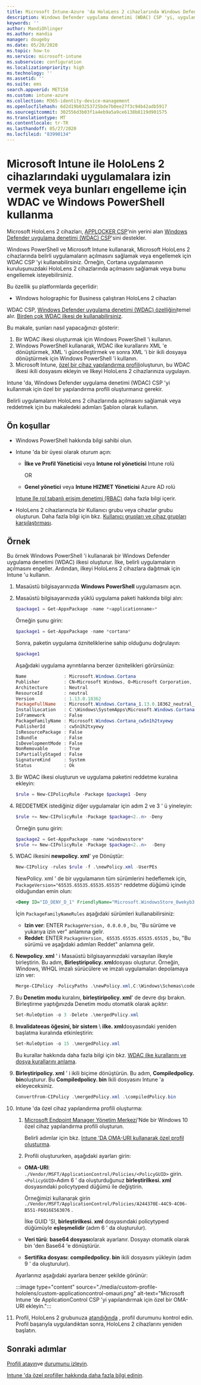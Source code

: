 ```yaml
---
title: Microsoft Intune-Azure 'da HoloLens 2 cihazlarında Windows Defender uygulama denetimini kullanma | Microsoft Docs
description: Windows Defender uygulama denetimi (WDAC) CSP 'yi, uygulamaların Microsoft Intune 'te HoloLens 2 cihazlarında açılmasını izin verecek veya engelleyecek şekilde yapılandırın. PowerShell ve özel bir yapılandırma profili kullanın.
keywords: ''
author: MandiOhlinger
ms.author: mandia
manager: dougeby
ms.date: 05/20/2020
ms.topic: how-to
ms.service: microsoft-intune
ms.subservice: configuration
ms.localizationpriority: high
ms.technology: ''
ms.assetid: ''
ms.suite: ems
search.appverid: MET150
ms.custom: intune-azure
ms.collection: M365-identity-device-management
ms.openlocfilehash: 6d2d19b03253725bde7b0ee27f3c94b42adb5917
ms.sourcegitcommit: 302556d3b03f1a4eb9a5a9ce6138b8119d901575
ms.translationtype: MT
ms.contentlocale: tr-TR
ms.lasthandoff: 05/27/2020
ms.locfileid: "83990134"
---
```

# <a name="use-wdac-and-windows-powershell-to-allow-or-blocks-apps-on-hololens-2-devices-with-microsoft-intune"></a>Microsoft Intune ile HoloLens 2 cihazlarındaki uygulamalara izin vermek veya bunları engelleme için WDAC ve Windows PowerShell kullanma

Microsoft HoloLens 2 cihazları, [APPLOCKER CSP](https://docs.microsoft.com/windows/client-management/mdm/applocker-csp)'nin yerini alan [Windows Defender uygulama denetimi (WDAC) CSP](https://docs.microsoft.com/windows/client-management/mdm/applicationcontrol-csp)'sini destekler.

Windows PowerShell ve Microsoft Intune kullanarak, Microsoft HoloLens 2 cihazlarında belirli uygulamaların açılmasını sağlamak veya engellemek için WDAC CSP 'yi kullanabilirsiniz. Örneğin, Cortana uygulamasının kuruluşunuzdaki HoloLens 2 cihazlarında açılmasını sağlamak veya bunu engellemek isteyebilirsiniz.

Bu özellik şu platformlarda geçerlidir:

- Windows holographic for Business çalıştıran HoloLens 2 cihazları

WDAC CSP, [Windows Defender uygulama denetimi (WDAC) özelliğini](https://docs.microsoft.com/windows/security/threat-protection/windows-defender-application-control/windows-defender-application-control)temel alır. [Birden çok WDAC ilkesi de kullanabilirsiniz](https://docs.microsoft.com/windows/security/threat-protection/windows-defender-application-control/deploy-multiple-windows-defender-application-control-policies).

Bu makale, şunları nasıl yapacağınızı gösterir:

1. Bir WDAC ilkesi oluşturmak için Windows PowerShell 'i kullanın.
2. Windows PowerShell kullanarak, WDAC ilke kurallarını XML 'e dönüştürmek, XML 'i güncelleştirmek ve sonra XML 'i bir ikili dosyaya dönüştürmek için Windows PowerShell 'i kullanın.
3. Microsoft Intune, [özel bir cihaz yapılandırma profili](custom-settings-windows-holographic.md)oluşturun, bu WDAC ilkesi ikili dosyasını ekleyin ve Ilkeyi HoloLens 2 cihazlarınıza uygulayın.

Intune 'da, Windows Defender uygulama denetimi (WDAC) CSP 'yi kullanmak için özel bir yapılandırma profili oluşturmanız gerekir. 

Belirli uygulamaların HoloLens 2 cihazlarında açılmasını sağlamak veya reddetmek için bu makaledeki adımları Şablon olarak kullanın.

## <a name="prerequisites"></a>Ön koşullar

- Windows PowerShell hakkında bilgi sahibi olun.
- Intune 'da bir üyesi olarak oturum açın:

  - **İlke ve Profil Yöneticisi** veya **Intune rol yöneticisi** Intune rolü

    OR

  - **Genel yönetici** veya **Intune HIZMET Yöneticisi** Azure AD rolü

  [Intune Ile rol tabanlı erişim denetimi (RBAC)](../fundamentals/role-based-access-control.md) daha fazla bilgi içerir.

- HoloLens 2 cihazlarınızla bir Kullanıcı grubu veya cihazlar grubu oluşturun. Daha fazla bilgi için bkz. [Kullanıcı grupları ve cihaz grupları karşılaştırması](device-profile-assign.md#user-groups-vs-device-groups).

## <a name="example"></a>Örnek

Bu örnek Windows PowerShell 'i kullanarak bir Windows Defender uygulama denetimi (WDAC) ilkesi oluşturur. İlke, belirli uygulamaların açılmasını engeller. Ardından, ilkeyi HoloLens 2 cihazlara dağıtmak için Intune 'u kullanın.

1. Masaüstü bilgisayarınızda **Windows PowerShell** uygulamasını açın.
2. Masaüstü bilgisayarınızda yüklü uygulama paketi hakkında bilgi alın:

    ```powershell
    $package1 = Get-AppxPackage -name *<applicationname>*
    ```

    Örneğin şunu girin: 

    ```powershell
    $package1 = Get-AppxPackage -name *cortana*
    ```

    Sonra, paketin uygulama özniteliklerine sahip olduğunu doğrulayın:

    ```powershell
    $package1
    ```

    Aşağıdaki uygulama ayrıntılarına benzer öznitelikleri görürsünüz:

    ```powershell
    Name              : Microsoft.Windows.Cortana
    Publisher         : CN=Microsoft Windows, O=Microsoft Corporation, L=Redmond, S=Washington, C=US
    Architecture      : Neutral
    ResourceId        : neutral
    Version           : 1.13.0.18362
    PackageFullName   : Microsoft.Windows.Cortana_1.13.0.18362_neutral_neutral_cw5n1h2txyewy
    InstallLocation   : C:\Windows\SystemApps\Microsoft.Windows.Cortana_cw5n1h2txyewy
    IsFramework       : False
    PackageFamilyName : Microsoft.Windows.Cortana_cw5n1h2txyewy
    PublisherId       : cw5n1h2txyewy
    IsResourcePackage : False
    IsBundle          : False
    IsDevelopmentMode : False
    NonRemovable      : True
    IsPartiallyStaged : False
    SignatureKind     : System
    Status            : Ok
    ```

3. Bir WDAC ilkesi oluşturun ve uygulama paketini reddetme kuralına ekleyin:

    ```powershell
    $rule = New-CIPolicyRule -Package $package1 -Deny
    ```

4. REDDETMEK istediğiniz diğer uygulamalar için adım 2 ve 3 ' ü yineleyin:

    ```powershell
    $rule += New-CIPolicyRule -Package $package<2..n> -Deny
    ```

    Örneğin şunu girin: 

    ```powershell
    $package2 = Get-AppxPackage -name *windowsstore*
    $rule += New-CIPolicyRule -Package $package<2..n>  -Deny
    ```

5. WDAC ilkesini **newpolicy. xml**' ye Dönüştür:

    ```powershell
    New-CIPolicy -rules $rule -f .\newPolicy.xml -UserPEs
    ```

    NewPolicy. xml ' de bir uygulamanın tüm sürümlerini hedeflemek için, `PackageVersion="65535.65535.65535.65535"` reddetme düğümü içinde olduğundan emin olun:

    ```xml
    <Deny ID="ID_DENY_D_1" FriendlyName="Microsoft.WindowsStore_8wekyb3d8bbwe FileRule" PackageFamilyName="Microsoft.WindowsStore_8wekyb3d8bbwe" PackageVersion="65535.65535.65535.65535" />
    ```

    İçin `PackageFamilyNameRules` aşağıdaki sürümleri kullanabilirsiniz:

    - **Izin ver**: ENTER `PackageVersion, 0.0.0.0` , bu, "Bu sürüme ve yukarıya izin ver" anlamına gelir.
    - **Reddet**: ENTER `PackageVersion, 65535.65535.65535.65535` , bu, "Bu sürümü ve aşağıdaki adımları Reddet" anlamına gelir.

6. **Newpolicy. xml** ' i Masaüstü bilgisayarınızdaki varsayılan ilkeyle birleştirin. Bu adım, **Birleştiripolicy. xml**dosyası oluşturur. Örneğin, Windows, WHQL imzalı sürücülere ve imzalı uygulamaları depolamaya izin ver:

    ```powershell
    Merge-CIPolicy -PolicyPaths .\newPolicy.xml,C:\Windows\Schemas\codeintegrity\examplepolicies\DefaultWindows_Audit.xml -o mergedPolicy.xml
    ```

7. Bu **Denetim modu** kuralını, **birleştiripolicy. xml**' de devre dışı bırakın. Birleştirme yaptığınızda Denetim modu otomatik olarak açıktır:

    ```powershell
    Set-RuleOption -o 3 -Delete .\mergedPolicy.xml
    ```

8. **Invalidateeas öğesini, bir sistem** \ **ilke. xml**dosyasındaki yeniden başlatma kuralında etkinleştirin:

    ```powershell
    Set-RuleOption -o 15 .\mergedPolicy.xml
    ```

    Bu kurallar hakkında daha fazla bilgi için bkz. [WDAC ilke kurallarını ve dosya kurallarını anlama](https://docs.microsoft.com/windows/security/threat-protection/windows-defender-application-control/select-types-of-rules-to-create).

9. **Birleştiripolicy. xml** ' i ikili biçime dönüştürün. Bu adım, **Compiledpolicy. bin**oluşturur. Bu **Compiledpolicy. bin** Ikili dosyasını Intune 'a ekleyeceksiniz.

    ```powershell
    ConvertFrom-CIPolicy .\mergedPolicy.xml .\compiledPolicy.bin
    ```

10. Intune 'da özel cihaz yapılandırma profili oluşturma:

    1. [Microsoft Endpoint Manager Yönetim Merkezi](https://go.microsoft.com/fwlink/?linkid=2109431)'Nde bir Windows 10 özel cihaz yapılandırma profili oluşturun.

        Belirli adımlar için bkz. [Intune 'DA OMA-URI kullanarak özel profil oluşturma](custom-settings-configure.md).

    2. Profili oluştururken, aşağıdaki ayarları girin:

      - **OMA-URI**: `./Vendor/MSFT/ApplicationControl/Policies/<PolicyGUID>` girin. `<PolicyGUID>`Adım 6 ' da oluşturduğunuz **birleştirilkesi. xml** dosyasındaki policytypeıd düğümü ile değiştirin.

        Örneğimizi kullanarak girin `./Vendor/MSFT/ApplicationControl/Policies/A244370E-44C9-4C06-B551-F6016E563076` .

        İlke GUID 'SI, **birleştirilkesi. xml** dosyasındaki policytypeıd düğümüyle **eşleşmelidir** (adım 6 ' da oluşturulur).

      - **Veri türü**: **base64 dosyası**olarak ayarlanır. Dosyayı otomatik olarak bin 'den Base64 'e dönüştürür.
      - **Sertifika dosyası**: **compiledpolicy. bin** ikili dosyasını yükleyin (adım 9 ' da oluşturulur).

      Ayarlarınız aşağıdaki ayarlara benzer şekilde görünür:

      :::image type="content" source="./media/custom-profile-hololens/custom-applicationcontrol-omauri.png" alt-text="Microsoft Intune 'de ApplicationControl CSP 'yi yapılandırmak için özel bir OMA-URI ekleyin.":::

11. Profil, HoloLens 2 grubunuza [atandığında](device-profile-assign.md) , profil durumunu kontrol edin. Profil başarıyla uygulandıktan sonra, HoloLens 2 cihazlarını yeniden başlatın.

## <a name="next-steps"></a>Sonraki adımlar

[Profili atayın](device-profile-assign.md)ve [durumunu izleyin](device-profile-monitor.md).

[Intune 'da özel profiller hakkında daha fazla bilgi edinin](custom-settings-configure.md).
